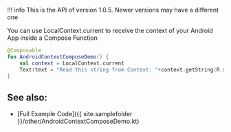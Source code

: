 !!! info
    This is the API of version 1.0.5. Newer versions may have a different one
    
You can use LocalContext.current to receive the context of your Android App inside a Compose Function

```kotlin 
@Composable
fun AndroidContextComposeDemo() {
    val context = LocalContext.current
    Text(text = "Read this string from Context: "+context.getString(R.string.app_name))
}
```

## See also:
* [Full Example Code]({{ site.samplefolder }}/other/AndroidContextComposeDemo.kt)
